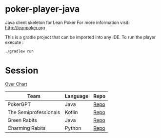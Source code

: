 poker-player-java
=================

Java client skeleton for Lean Poker 
For more information visit: http://leanpoker.org

This is a gradle project that can be imported into any IDE. To run the player execute :

`./gradlew run`

# Session

[Over Chart](https://live.leanpoker.org/tournament/655e6ea29c97ef0002da0843)

| Team | Language | Repo | 
| ---  | ---- | ---- |
| PokerGPT | Java | [Repo](https://github.com/LarsEckart/poker-player-pokergpt) |
| The Semiprofessionals | Kotlin | [Repo](https://github.com/jbrains/poker-player-the-semiprofessionals) |
| Green Rabits | Java | [Repo](https://github.com/JonathanStoye/poker-player-green-rabbits)|
| Charming Rabits | Python | [Repo](https://github.com/chbndrhnns/poker-player-charming-rabbit) |

